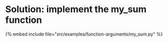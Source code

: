 # Solution: implement the my_sum function


{% embed include file="src/examples/function-arguments/my_sum.py" %}
